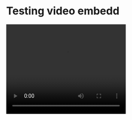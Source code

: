 
# Testing video embedd

<video width="320" height="240" controls="controls">
<source src="videos/IMG_0599.mp4" type="video/mp4" />
</video>

